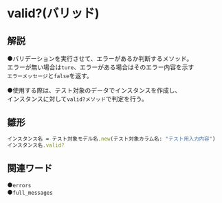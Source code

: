 # valid?(バリッド)  
## 解説  
●バリデーションを実行させて、エラーがあるか判断するメソッド。  
  エラーが無い場合は``ture``、エラーがある場合はそのエラー内容を示す  
  ``エラーメッセージ``と``false``を返す。  
  
●使用する際は、テスト対象のデータでインスタンスを作成し、  
 インスタンスに対して``valid?メソッド``で判定を行う。
## 雛形  
```ruby
インスタンス名 = テスト対象モデル名.new(テスト対象カラム名: "テスト用入力内容")
インスタンス名.valid?
```
## 関連ワード  
●``errors``  
●``full_messages``

